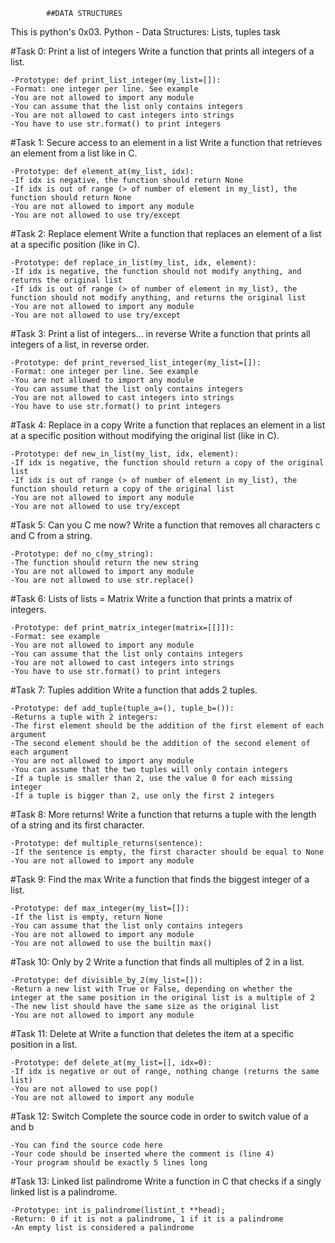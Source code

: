 			##DATA STRUCTURES
This is python's 0x03. Python - Data Structures: Lists, tuples task

#Task 0: Print a list of integers
Write a function that prints all integers of a list.

	-Prototype: def print_list_integer(my_list=[]):
	-Format: one integer per line. See example
	-You are not allowed to import any module
	-You can assume that the list only contains integers
	-You are not allowed to cast integers into strings
	-You have to use str.format() to print integers

#Task 1: Secure access to an element in a list
Write a function that retrieves an element from a list like in C.

	-Prototype: def element_at(my_list, idx):
	-If idx is negative, the function should return None
	-If idx is out of range (> of number of element in my_list), the function should return None
	-You are not allowed to import any module
	-You are not allowed to use try/except

#Task 2: Replace element
Write a function that replaces an element of a list at a specific position (like in C).

	-Prototype: def replace_in_list(my_list, idx, element):
	-If idx is negative, the function should not modify anything, and returns the original list
	-If idx is out of range (> of number of element in my_list), the function should not modify anything, and returns the original list
	-You are not allowed to import any module
	-You are not allowed to use try/except

#Task 3: Print a list of integers... in reverse
Write a function that prints all integers of a list, in reverse order.

	-Prototype: def print_reversed_list_integer(my_list=[]):
	-Format: one integer per line. See example
	-You are not allowed to import any module
	-You can assume that the list only contains integers
	-You are not allowed to cast integers into strings
	-You have to use str.format() to print integers

#Task 4: Replace in a copy
Write a function that replaces an element in a list at a specific position without modifying the original list (like in C).

	-Prototype: def new_in_list(my_list, idx, element):
	-If idx is negative, the function should return a copy of the original list
	-If idx is out of range (> of number of element in my_list), the function should return a copy of the original list
	-You are not allowed to import any module
	-You are not allowed to use try/except

#Task 5: Can you C me now?
Write a function that removes all characters c and C from a string.

	-Prototype: def no_c(my_string):
	-The function should return the new string
	-You are not allowed to import any module
	-You are not allowed to use str.replace()

#Task 6: Lists of lists = Matrix
Write a function that prints a matrix of integers.

	-Prototype: def print_matrix_integer(matrix=[[]]):
	-Format: see example
	-You are not allowed to import any module
	-You can assume that the list only contains integers
	-You are not allowed to cast integers into strings
	-You have to use str.format() to print integers

#Task 7: Tuples addition
Write a function that adds 2 tuples.

	-Prototype: def add_tuple(tuple_a=(), tuple_b=()):
	-Returns a tuple with 2 integers:
	-The first element should be the addition of the first element of each argument
	-The second element should be the addition of the second element of each argument
	-You are not allowed to import any module
	-You can assume that the two tuples will only contain integers
	-If a tuple is smaller than 2, use the value 0 for each missing integer
	-If a tuple is bigger than 2, use only the first 2 integers

#Task 8: More returns!
Write a function that returns a tuple with the length of a string and its first character.

	-Prototype: def multiple_returns(sentence):
	-If the sentence is empty, the first character should be equal to None
	-You are not allowed to import any module

#Task 9: Find the max
Write a function that finds the biggest integer of a list.

	-Prototype: def max_integer(my_list=[]):
	-If the list is empty, return None
	-You can assume that the list only contains integers
	-You are not allowed to import any module
	-You are not allowed to use the builtin max()

#Task 10: Only by 2
Write a function that finds all multiples of 2 in a list.

	-Prototype: def divisible_by_2(my_list=[]):
	-Return a new list with True or False, depending on whether the integer at the same position in the original list is a multiple of 2
	-The new list should have the same size as the original list
	-You are not allowed to import any module

#Task 11: Delete at
Write a function that deletes the item at a specific position in a list.

	-Prototype: def delete_at(my_list=[], idx=0):
	-If idx is negative or out of range, nothing change (returns the same list)
	-You are not allowed to use pop()
	-You are not allowed to import any module

#Task 12: Switch
Complete the source code in order to switch value of a and b

	-You can find the source code here
	-Your code should be inserted where the comment is (line 4)
	-Your program should be exactly 5 lines long

#Task 13: Linked list palindrome
Write a function in C that checks if a singly linked list is a palindrome.

	-Prototype: int is_palindrome(listint_t **head);
	-Return: 0 if it is not a palindrome, 1 if it is a palindrome
	-An empty list is considered a palindrome

